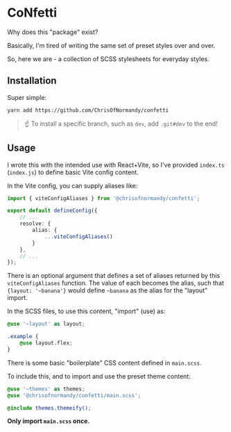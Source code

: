 # CoNfetti

Why does this "package" exist?

Basically, I'm tired of writing the same set of preset styles over and over.

So, here we are - a collection of SCSS stylesheets for everyday styles.

## Installation

Super simple:

`yarn add https://github.com/ChrisOfNormandy/confetti`

> :point_up: To install a specific branch, such as `dev`, add `.git#dev` to the end!

## Usage

I wrote this with the intended use with React+Vite, so I've provided `index.ts` (`index.js`) to define basic Vite config content.

In the Vite config, you can supply aliases like:

```ts
import { viteConfigAliases } from '@chrisofnormandy/confetti';

export default defineConfig({
    // ...
    resolve: {
        alias: {
            ...viteConfigAliases()
        }
    },
    // ...
});
```

There is an optional argument that defines a set of aliases returned by this `viteConfigAliases` function.
The value of each becomes the alias, such that `{layout: '~banana'}` would define `~banana` as the alias for the "layout" import.

In the SCSS files, to use this content, "import" (use) as:

```scss
@use '~layout' as layout;

.example {
    @use layout.flex;
}
```

There is some basic "boilerplate" CSS content defined in `main.scss`.

To include this, and to import and use the preset theme content:

```scss
@use '~themes' as themes;
@use '@chrisofnormandy/confetti/main.scss';

@include themes.themeify();
```

**Only import `main.scss` once.**